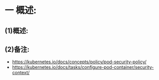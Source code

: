 # 一 概述:
## (1)概述:

## (2)备注:
- https://kubernetes.io/docs/concepts/policy/pod-security-policy/
- https://kubernetes.io/docs/tasks/configure-pod-container/security-context/
